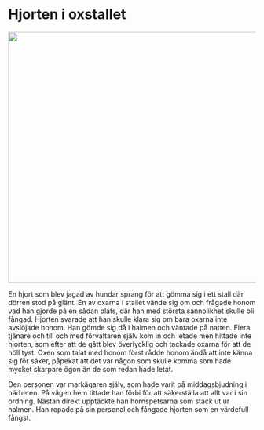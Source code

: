 # Hjorten i oxstallet

<img src="img/avif/02.avif" width="512">

En hjort som blev jagad av hundar sprang för att gömma sig i ett stall där dörren stod på glänt. En av oxarna i stallet vände sig om och frågade honom vad han gjorde på en sådan plats, där han med största sannolikhet skulle bli fångad. Hjorten svarade att han skulle klara sig om bara oxarna inte avslöjade honom. Han gömde sig då i halmen och väntade på natten. Flera tjänare och till och med förvaltaren själv kom in och letade men hittade inte hjorten, som efter att de gått blev överlycklig och tackade oxarna för att de höll tyst. Oxen som talat med honom först rådde honom ändå att inte känna sig för säker, påpekat att det var någon som skulle komma som hade mycket skarpare ögon än de som redan hade letat.

Den personen var markägaren själv, som hade varit på middagsbjudning i närheten. På vägen hem tittade han förbi för att säkerställa att allt var i sin ordning. Nästan direkt upptäckte han hornspetsarna som stack ut ur halmen. Han ropade på sin personal och fångade hjorten som en värdefull fångst.

